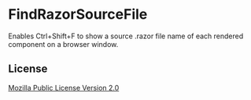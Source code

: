 # FindRazorSourceFile

Enables Ctrl+Shift+F to show a source .razor file name of each rendered component on a browser window.

## License

[Mozilla Public License Version 2.0](https://github.com/jsakamoto/FindRazorSourceFile/blob/master/LICENSE)